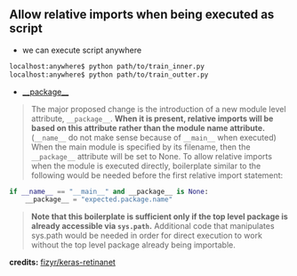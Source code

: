 ## Allow relative imports when being executed as script

* we can execute script anywhere
```bash
localhost:anywhere$ python path/to/train_inner.py
localhost:anywhere$ python path/to/train_outter.py
```
* [\_\_package\_\_](https://www.python.org/dev/peps/pep-0366/)
> The major proposed change is the introduction of a new module level attribute, `__package__`. **When it is present, relative imports will be based on this attribute rather than the module __name__ attribute.**(`__name__` do not make sense because of `__main__` when executed)
> When the main module is specified by its filename, then the `__package__` attribute will be set to None. To allow relative imports when the module is executed directly, boilerplate similar to the following would be needed before the first relative import statement:
```python
if __name__ == "__main__" and __package__ is None:
    __package__ = "expected.package.name"
```
> **Note that this boilerplate is sufficient only if the top level package is already accessible via `sys.path`.** Additional code that manipulates sys.path would be needed in order for direct execution to work without the top level package already being importable.

**credits:**
[fizyr/keras-retinanet](https://github.com/fizyr/keras-retinanet/blob/a0d99cbb44b1eaa909c34c88833d501a83322767/keras_retinanet/bin/train.py#L28-L32)